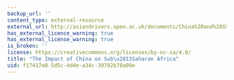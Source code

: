 ```yaml
---
backup_url: ''
content_type: external-resource
external_url: http://asiandrivers.open.ac.uk/documents/China%20and%20SSA,%20DFID%20Agenda%20paper,v3%20Feb%2007.pdf
has_external_licence_warning: true
has_external_license_warning: true
is_broken: ''
license: https://creativecommons.org/licenses/by-nc-sa/4.0/
title: "The Impact of China on Sub\u2013Saharan Africa"
uid: f17417e0-5d5c-4d4e-a34c-39792b78a09e
---
```

